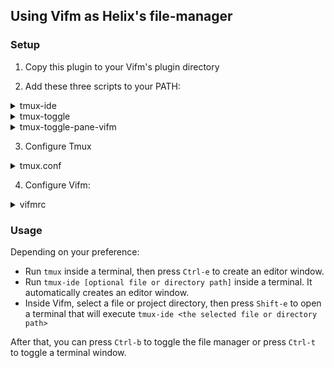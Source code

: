 ## Using Vifm as Helix's file-manager

### Setup

1. Copy this plugin to your Vifm's plugin directory

2. Add these three scripts to your PATH:

<details>
  <summary>tmux-ide</summary>

```bash
#!/bin/bash

file="$1"
if [ -d "$file" ]; then
  cd "$file"
fi

session_id="$(tmux new-session -dP)"
tmux rename-window -t "$session_id" "editor"
tmux send-keys -t "$session_id" "exec $EDITOR '$file'" Enter
exec tmux attach -t "$session_id"
```
</details>


<details>
  <summary>tmux-toggle</summary>

```bash
#!/bin/bash

main() {
  local tag mode cmd
  if [ $# -gt 1 ]; then
    mode="$1"
    tag="$2"
    cmd="$3"
    shift 3

    case "$mode" in
      pane) toggle_pane "$tag" "$cmd" "$@";;
      window) toggle_window "$tag" "$cmd" "$@";;
    esac
  fi
}

toggle_window() {
  local tag cmd target current_window
  tag="$1"
  cmd="$2"
  target="$(tmux show -qv "@$tag")"
  current_window="$(tmux display -p '#S:#I')"

  if [ "$current_window" = "$target" ]; then
    tmux last-window
  else
    if [ -n "$target" ] && tmux lsw -F'#S:#I' | grep -q "$target"; then
      tmux select-window -t "$target"
    else
      if [ -z "$cmd" ]; then
        target="$(tmux new-window -PF'#S:#I')"
      else
        target="$(tmux new-window -PF'#S:#I' -- sh -c "$cmd")"
      fi
      tmux set "@$tag" "$target"
    fi
  fi
}

toggle_pane() {
  local tag cmd size target current_window
  tag="$1"
  cmd="$2"
  size="$3"
  target="$(tmux show -qv "@$tag")"
  current_window="$(tmux display -p '#S:#I')"

  if [ "$current_window" = "${target%.*}" ]; then
    target="$(tmux break-pane -dPs "$target")"
  else
    if [ -n "$target" ]; then
      tmux join-pane -bhl "$size" -s "$target" -t "$current_window.0"
      target="$current_window.0"
    else
      if [ -z "$cmd" ]; then
        target="$(tmux split -bhl "$size" -PF'#S:#I.#P')"
      else
        target="$(tmux split -bhl "$size" -PF'#S:#I.#P' -- sh -c "$cmd")"
      fi
      tmux select-pane -t "$target" -P 'bg=#090B10'
    fi
  fi
  tmux set "@$tag" "$target"
}

main "$@"
```
</details>


<details>
  <summary>tmux-toggle-pane-vifm</summary>

```bash
#!/bin/bash

tmux-toggle pane fm 'vifm -c "set vicmd='\''#editor#run helix-tmux'\''" "$(pwd)"' 25%
```
</details>

3. Configure Tmux

<details>
  <summary>tmux.conf</summary>

```shell
bind -n 'c-b' run-shell 'tmux-toggle-pane-vifm'
bind -n 'c-t' run-shell 'tmux-toggle window term'

# Keybinding to open an editor window in a new tmux session
bind -n 'c-e' new-window \; rename-window editor \; send-keys -t :editor.0 'exec $EDITOR' Enter

# Theming
set -g default-terminal "tmux-256color"
set -as terminal-overrides ",alacritty*:Tc"
set -g status off
set -g pane-border-status off
set -g pane-border-indicators off
set -g pane-active-border-style "fg=#0F111A"
set -g pane-border-lines heavy
```
</details>

4. Configure Vifm:

<details>
  <summary>vifmrc</summary>

```vim
" Hides information when there is not enough space. Customize it however you want
if &columns > 160
    vsplit | view!
    set viewcolumns=-{name}..,7{size},12{perms},7{uname}..,-7{gname}..
    set statusline="%1* %t %2* %3*%{filetype('.')} %T %= %a / %c | %d %2*%1* %E "
elseif &columns > 81
    only
    set viewcolumns=-{name}..,7{size},12{perms},7{uname}..,-7{gname}..
    set statusline="%1* %t %2* %3*%{filetype('.')} %T %N%= %a / %c | %d %2*%1* %E "
else
    only
    set viewcolumns=-{name}..,
    set statusline=" "
    set rulerformat=" "
endif

" Toggles the preview window
command toggle :
\|  if layoutis('only')
\|    restart
\|  else
\|    view
\|    only
\|  endif

" Changes the current directory to the fuzzy finded file's directory and then opens it
command! FZFFindFilesOnly : set noquickview
\| let $FZF_PICK = term('find -type f | fzf 2>/dev/tty')
\| if $FZF_PICK != ''
\|   execute 'goto' fnameescape($FZF_PICK)
\|   execute 'edit' fnameescape(system('basename "$FZF_PICK"'))
\| endif

" In case you want to fuzzy find both directories and regular files
command! FZFFind : set noquickview
\| let $FZF_PICK = term('find | fzf 2>/dev/tty')
\| if $FZF_PICK != ''
\|   let $IS_DIR = system('[ -d "$FZF_PICK" ] && echo true || echo false')
\|   if $IS_DIR == 'true'
\|     execute 'cd' fnameescape($FZF_PICK)
\|   else
\|     execute 'goto' fnameescape($FZF_PICK)
\|     execute 'edit' fnameescape(system('basename "$FZF_PICK"'))
\|   endif
\| endif

" Good to have keybindings
nnoremap <c-f> :FZFFindFilesOnly<cr>
nnoremap T :tree depth=2<cr>
nnoremap B :toggle<cr>
nnoremap E :!nohup $TERMINAL -e tmux-ide %f &>/dev/null & disown<cr>
```
</details>

### Usage
Depending on your preference:
- Run `tmux` inside a terminal, then press `Ctrl-e` to create an editor window.
- Run `tmux-ide [optional file or directory path]` inside a terminal. It automatically creates an editor window.
- Inside Vifm, select a file or project directory, then press `Shift-e` to open a terminal that will execute `tmux-ide <the selected file or directory path>`

After that, you can press `Ctrl-b` to toggle the file manager or press `Ctrl-t` to toggle a terminal window.
